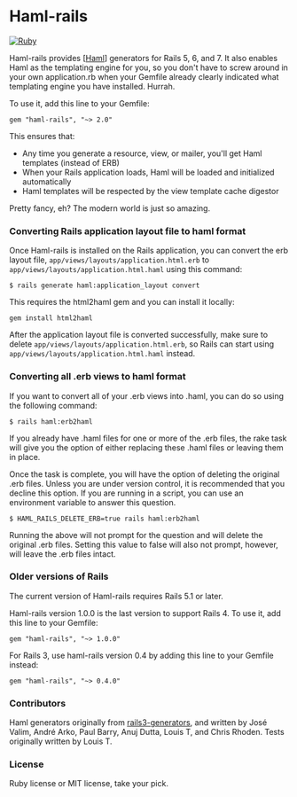 # Haml-rails
[![Ruby](https://github.com/haml/haml-rails/actions/workflows/ruby.yml/badge.svg)](https://github.com/haml/haml-rails/actions/workflows/ruby.yml)

Haml-rails provides [[Haml](https://github.com/haml/haml)] generators for Rails 5, 6, and 7. It also enables Haml as the templating engine for you, so you don't have to screw around in your own application.rb when your Gemfile already clearly indicated what templating engine you have installed. Hurrah.

To use it, add this line to your Gemfile:

    gem "haml-rails", "~> 2.0"

This ensures that:

  * Any time you generate a resource, view, or mailer, you'll get Haml templates (instead of ERB)
  * When your Rails application loads, Haml will be loaded and initialized automatically
  * Haml templates will be respected by the view template cache digestor

Pretty fancy, eh? The modern world is just so amazing.

### Converting Rails application layout file to haml format

Once Haml-rails is installed on the Rails application,
you can convert the erb layout file, `app/views/layouts/application.html.erb`
to `app/views/layouts/application.html.haml` using this command:

    $ rails generate haml:application_layout convert

This requires the html2haml gem and you can install it locally:

    gem install html2haml

After the application layout file is converted successfully,
make sure to delete `app/views/layouts/application.html.erb`, so Rails can
start using `app/views/layouts/application.html.haml` instead.

### Converting all .erb views to haml format

If you want to convert all of your .erb views into .haml, you can do so using the following command:

    $ rails haml:erb2haml

If you already have .haml files for one or more of the .erb files, the rake task will give you the option of either
replacing these .haml files or leaving them in place.

Once the task is complete, you will have the option of deleting the original .erb files. Unless you are under
version control, it is recommended that you decline this option.  If you are running in a script, you can use
an environment variable to answer this question.

    $ HAML_RAILS_DELETE_ERB=true rails haml:erb2haml

Running the above will not prompt for the question and will delete the original .erb files.  Setting this value to
false will also not prompt, however, will leave the .erb files intact.

### Older versions of Rails

The current version of Haml-rails requires Rails 5.1 or later.

Haml-rails version 1.0.0 is the last version to support Rails 4. To use it, add this line to your Gemfile:

    gem "haml-rails", "~> 1.0.0"

For Rails 3, use haml-rails version 0.4 by adding this line to your Gemfile instead:

    gem "haml-rails", "~> 0.4.0"

### Contributors

Haml generators originally from [rails3-generators](http://github.com/indirect/rails3-generators), and written by José Valim, André Arko, Paul Barry, Anuj Dutta, Louis T, and Chris Rhoden. Tests originally written by Louis T.

### License

Ruby license or MIT license, take your pick.
